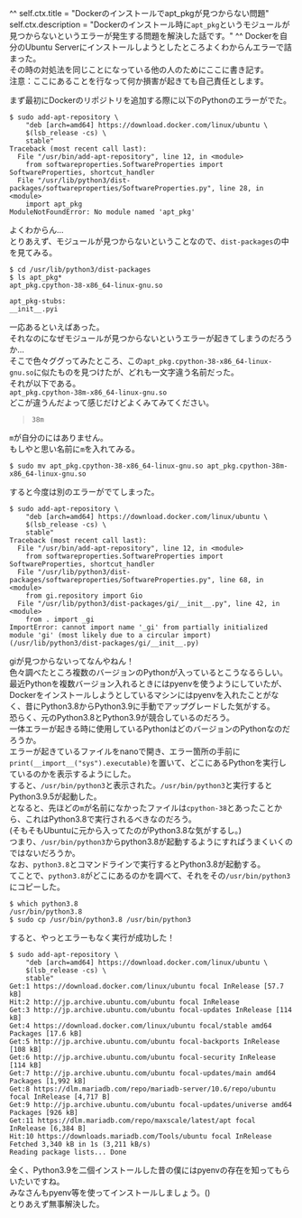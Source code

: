 ^^
self.ctx.title = "Dockerのインストールでapt_pkgが見つからない問題"
self.ctx.description = "Dockerのインストール時に`apt_pkg`というモジュールが見つからないというエラーが発生する問題を解決した話です。"
^^
Dockerを自分のUbuntu Serverにインストールしようとしたところよくわからんエラーで詰まった。  
その時の対処法を同じことになっている他の人のためにここに書き記す。  
注意：ここにあることを行なって何か損害が起きても自己責任とします。

まず最初にDockerのリポジトリを追加する際に以下のPythonのエラーがでた。

```shell
$ sudo add-apt-repository \                                 
    "deb [arch=amd64] https://download.docker.com/linux/ubuntu \
    $(lsb_release -cs) \
    stable"
Traceback (most recent call last):
  File "/usr/bin/add-apt-repository", line 12, in <module>
    from softwareproperties.SoftwareProperties import SoftwareProperties, shortcut_handler
  File "/usr/lib/python3/dist-packages/softwareproperties/SoftwareProperties.py", line 28, in <module>
    import apt_pkg
ModuleNotFoundError: No module named 'apt_pkg'
```
よくわからん...  
とりあえず、モジュールが見つからないということなので、`dist-packages`の中を見てみる。

```shell
$ cd /usr/lib/python3/dist-packages
$ ls apt_pkg*
apt_pkg.cpython-38-x86_64-linux-gnu.so

apt_pkg-stubs:
__init__.pyi
```
一応あるといえばあった。  
それなのになぜモジュールが見つからないというエラーが起きてしまうのだろうか...  
そこで色々ググってみたところ、この`apt_pkg.cpython-38-x86_64-linux-gnu.so`に似たものを見つけたが、どれも一文字違う名前だった。  
それが以下である。  
`apt_pkg.cpython-38m-x86_64-linux-gnu.so`  
どこが違うんだよって感じだけどよくみてみてください。  
> `38m`

`m`が自分のにはありません。  
もしやと思い名前に`m`を入れてみる。

```shell
$ sudo mv apt_pkg.cpython-38-x86_64-linux-gnu.so apt_pkg.cpython-38m-x86_64-linux-gnu.so
```
すると今度は別のエラーがでてしまった。

```shell
$ sudo add-apt-repository \                              
    "deb [arch=amd64] https://download.docker.com/linux/ubuntu \
    $(lsb_release -cs) \
    stable"
Traceback (most recent call last):
  File "/usr/bin/add-apt-repository", line 12, in <module>
    from softwareproperties.SoftwareProperties import SoftwareProperties, shortcut_handler
  File "/usr/lib/python3/dist-packages/softwareproperties/SoftwareProperties.py", line 68, in <module>
    from gi.repository import Gio
  File "/usr/lib/python3/dist-packages/gi/__init__.py", line 42, in <module>
    from . import _gi
ImportError: cannot import name '_gi' from partially initialized module 'gi' (most likely due to a circular import) (/usr/lib/python3/dist-packages/gi/__init__.py)
```
giが見つからないってなんやねん！  
色々調べたところ複数のバージョンのPythonが入っているとこうなるらしい。  
最近Pythonを複数バージョン入れるときにはpyenvを使うようにしていたが、Dockerをインストールしようとしているマシンにはpyenvを入れたことがなく、昔にPython3.8からPython3.9に手動でアップグレードした気がする。  
恐らく、元のPython3.8とPython3.9が競合しているのだろう。  
一体エラーが起きる時に使用しているPythonはどのバージョンのPythonなのだろうか。  
エラーが起きているファイルをnanoで開き、エラー箇所の手前に`print(__import__("sys").executable)`を置いて、どこにあるPythonを実行しているのかを表示するようにした。  
すると、`/usr/bin/python3`と表示された。`/usr/bin/python3`と実行するとPython3.9.5が起動した。  
となると、先ほどの`m`が名前になかったファイルは`cpython-38`とあったことから、これはPython3.8で実行されるべきなのだろう。  
(そもそもUbuntuに元から入ってたのがPython3.8な気がするし。)  
つまり、`/usr/bin/python3`からpython3.8が起動するようにすればうまくいくのではないだろうか。  
なお、`python3.8`とコマンドラインで実行するとPython3.8が起動する。  
てことで、`python3.8`がどこにあるのかを調べて、それをその`/usr/bin/python3`にコピーした。

```shell
$ which python3.8
/usr/bin/python3.8
$ sudo cp /usr/bin/python3.8 /usr/bin/python3
```
すると、やっとエラーもなく実行が成功した！

```shell
$ sudo add-apt-repository \            
    "deb [arch=amd64] https://download.docker.com/linux/ubuntu \
    $(lsb_release -cs) \
    stable"
Get:1 https://download.docker.com/linux/ubuntu focal InRelease [57.7 kB]
Hit:2 http://jp.archive.ubuntu.com/ubuntu focal InRelease                                             
Get:3 http://jp.archive.ubuntu.com/ubuntu focal-updates InRelease [114 kB]
Get:4 https://download.docker.com/linux/ubuntu focal/stable amd64 Packages [17.6 kB]
Get:5 http://jp.archive.ubuntu.com/ubuntu focal-backports InRelease [108 kB]                                    
Get:6 http://jp.archive.ubuntu.com/ubuntu focal-security InRelease [114 kB]   
Get:7 http://jp.archive.ubuntu.com/ubuntu focal-updates/main amd64 Packages [1,992 kB]
Get:8 https://dlm.mariadb.com/repo/mariadb-server/10.6/repo/ubuntu focal InRelease [4,717 B]
Get:9 http://jp.archive.ubuntu.com/ubuntu focal-updates/universe amd64 Packages [926 kB]                
Get:11 https://dlm.mariadb.com/repo/maxscale/latest/apt focal InRelease [6,384 B]                    
Hit:10 https://downloads.mariadb.com/Tools/ubuntu focal InRelease                                                 
Fetched 3,340 kB in 1s (3,211 kB/s)
Reading package lists... Done
```
全く、Python3.9を二個インストールした昔の僕にはpyenvの存在を知ってもらいたいですね。  
みなさんもpyenv等を使ってインストールしましょう。()  
とりあえず無事解決した。